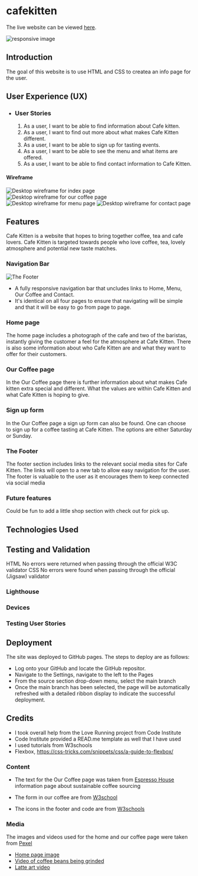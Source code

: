 # cafekitten

The live website can be viewed [here](https://chapter256.github.io/cafekitten/).

![responsive image](assets/design/responsivness-image.png)

## Introduction
The goal of this website is to use HTML and CSS to createa an info page for the user. 

## User Experience (UX)

- ### User Stories 
  1. As a user, I want to be able to find information about Cafe kitten. 
  2. As a user, I want to find out more about what makes Cafe Kitten different.
  3. As a user, I want to be able to sign up for tasting events. 
  4. As a user, I want to be able to see the menu and what items are offered. 
  5. As a user, I want to be able to find contact information to Cafe Kitten.

#### Wireframe
![Desktop wireframe for index page](assets/wireframes/wireframe-index.jpeg)
![Desktop wireframe for our coffee page](assets/wireframes/wireframe-our-coffee.jpeg)
![Desktop wireframe for menu page](assets/wireframes/wireframe-menu.jpeg)
![Desktop wireframe for contact page](assets/wireframes/wireframe-contact-us.jpeg)

## Features
Cafe Kitten is a website that hopes to bring together coffee, tea and cafe lovers. Cafe Kitten is targeted towards people who love coffee, tea, lovely atmosphere and potential new taste matches.

### Navigation Bar
![The Footer](assets/screenshots/navigation-bar.png)
* A fully responsive navigation bar that uncludes links to Home, Menu, Our Coffee and Contact. 
* It's identical on all four pages to ensure that navigating will be simple and that it will be easy to go from page to page.

### Home page

The home page includes a photograph of the cafe and two of the baristas, instantly giving the customer a feel for the atmosphere at Cafe Kitten. 
There is also some information about who Cafe Kitten are and what they want to offer for their customers. 

### Our Coffee page

In the Our Coffee page there is further information about what makes Cafe kitten extra special and different. What the values are within Cafe Kitten and what Cafe Kitten is hoping to give.

### Sign up form
In the Our Coffee page a sign up form can also be found. One can choose to sign up for a coffee tasting at Cafe Kitten. The options are either Saturday or Sunday. 

### The Footer
The footer section includes links to the relevant social media sites for Cafe Kitten. The links will open to a new tab to allow easy navigation for the user.
The footer is valuable to the user as it encourages them to keep connected via social media

### Future features
Could be fun to add a little shop section with check out for pick up. 

## Technologies Used 

## Testing and Validation
HTML
No errors were returned when passing through the official W3C validator
CSS
No errors were found when passing through the official (Jigsaw) validator

### Lighthouse

### Devices

### Testing User Stories 

## Deployment

The site was deployed to GitHub pages. The steps to deploy are as follows:

- Log onto your GitHub and locate the GitHub repositor.
- Navigate to the Settings, navigate to the left to the Pages 
- From the source section drop-down menu, select the main branch
- Once the main branch has been selected, the page will be automatically refreshed with a detailed ribbon display to indicate the successful deployment.

## Credits
- I took overall help from the Love Running project from Code Institute 
- Code Institute provided a READ.me template as well that I have used 
- I used tutorials from W3schools
- Flexbox, https://css-tricks.com/snippets/css/a-guide-to-flexbox/

### Content
- The text for the Our Coffee page was taken from [Espresso House](https://tomorrowfriendly.com/planet/coffee/) information page about sustainable coffee sourcing

- The form in our coffee are from [W3school](https://www.w3schools.com/howto/howto_css_contact_form.asp) 

- The icons in the footer and code are from [W3schools](https://www.w3schools.com/howto/tryit.asp?filename=tryhow_css_social_media_buttons) 

### Media 
The images and videos used for the home and our coffee page were taken from [Pexel](www.pexel.com)
- [Home page image](https://www.pexels.com/photo/positive-women-working-in-cafeteria-in-daytime-6231611/)
- [Video of coffee beans being grinded](https://www.pexels.com/video/ground-coffee-from-a-coffee-bean-grinder-machine-2849942/)
- [Latte art video](https://www.pexels.com/video/a-person-making-a-latte-art-4932604/)
